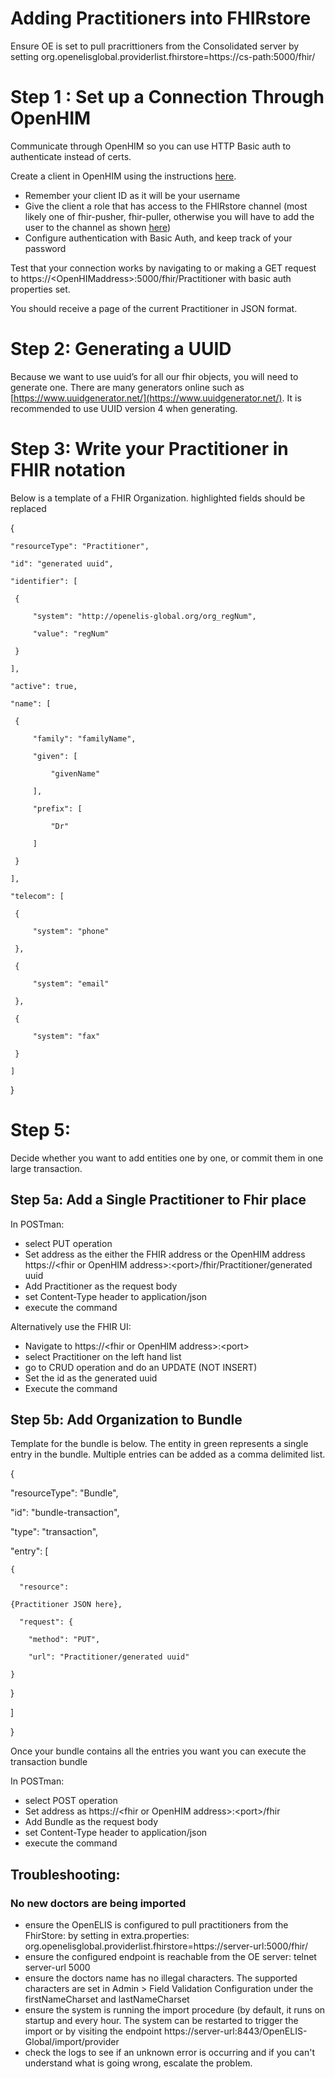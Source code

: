 # Adding Practitioners into FHIRstore

Ensure OE is set to pull pracrittioners from the Consolidated server by setting org.openelisglobal.providerlist.fhirstore=https://cs-path:5000/fhir/


# Step 1 : Set up a Connection Through OpenHIM

Communicate through OpenHIM so you can use HTTP Basic auth to authenticate instead of certs.

Create a client in OpenHIM using the instructions [here](http://openhim.org/docs/configuration/clients).



* Remember your client ID as it will be your username
* Give the client a role that has access to the FHIRstore channel (most likely one of fhir-pusher, fhir-puller, otherwise you will have to add the user to the channel as shown [here](http://openhim.org/docs/configuration/channels))
* Configure authentication with Basic Auth, and keep track of your password

Test that your connection works by navigating to or making a GET request to https://&lt;OpenHIMaddress>:5000/fhir/Practitioner with basic auth properties set.

You should receive a page of the current Practitioner in JSON format.


# Step 2: Generating a UUID 

Because we want to use uuid’s for all our fhir objects, you will need to generate one. There are many generators online such as [https://www.uuidgenerator.net/](https://www.uuidgenerator.net/). It is recommended to use UUID version 4 when generating.


# Step 3: Write your Practitioner in FHIR notation

Below is a template of a FHIR Organization. highlighted fields should be replaced

{

    "resourceType": "Practitioner",

    "id": "generated uuid",

    "identifier": [

   	 {

   		 "system": "http://openelis-global.org/org_regNum",

   		 "value": "regNum"

   	 }

    ],

    "active": true,

    "name": [

   	 {

   		 "family": "familyName",

   		 "given": [

   			 "givenName"

   		 ],

   		 "prefix": [

   			 "Dr"

   		 ]

   	 }

    ],

    "telecom": [

   	 {

   		 "system": "phone"

   	 },

   	 {

   		 "system": "email"

   	 },

   	 {

   		 "system": "fax"

   	 }

    ]

}


# Step 5:

Decide whether you want to add entities one by one, or commit them in one large transaction.


## Step 5a: Add a Single Practitioner to Fhir place

In POSTman:



* select PUT operation
* Set address as the either the FHIR address or the OpenHIM address https://&lt;fhir or OpenHIM address>:&lt;port>/fhir/Practitioner/generated uuid 
* Add Practitioner as the request body 
* set Content-Type header to application/json
* execute the command

Alternatively use the FHIR UI:



* Navigate to https://&lt;fhir or OpenHIM address>:&lt;port>
* select Practitioner on the left hand list
* go to CRUD operation and do an UPDATE (NOT INSERT) 
* Set the id as the generated uuid 
* Execute the command


## Step 5b: Add Organization to Bundle

Template for the bundle is below. The entity in green represents a single entry in the bundle. Multiple entries can be added as a comma delimited list.

{

  "resourceType": "Bundle",

  "id": "bundle-transaction",

  "type": "transaction",

  "entry": [

    {

      "resource": 

	{Practitioner JSON here},

      "request": {

        "method": "PUT",

        "url": "Practitioner/generated uuid"

    }

  }

 ]

}

Once your bundle contains all the entries you want you can execute the transaction bundle

In POSTman:



* select POST operation
* Set address as https://&lt;fhir or OpenHIM address>:&lt;port>/fhir
* Add Bundle as the request body 
* set Content-Type header to application/json
* execute the command


## Troubleshooting:

### No new doctors are being imported

 * ensure the OpenELIS is configured to pull practitioners from the FhirStore: by setting in extra.properties: org.openelisglobal.providerlist.fhirstore=https://server-url:5000/fhir/
 * ensure the configured endpoint is reachable from the OE server: telnet server-url 5000
 * ensure the doctors name has no illegal characters. The supported characters are set in Admin > Field Validation Configuration under the firstNameCharset and lastNameCharset
 * ensure the system is running the import procedure (by default, it runs on startup and every hour. The system can be restarted to trigger the import or by visiting the endpoint https://server-url:8443/OpenELIS-Global/import/provider
 * check the logs to see if an unknown error is occurring and if you can't understand what is going wrong, escalate the problem.
